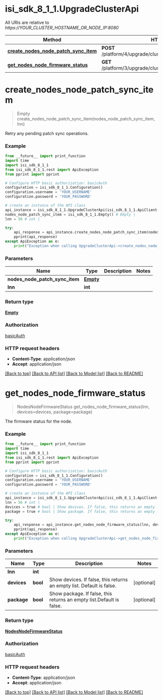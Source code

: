# isi_sdk_8_1_1.UpgradeClusterApi

All URIs are relative to *https://YOUR_CLUSTER_HOSTNAME_OR_NODE_IP:8080*

Method | HTTP request | Description
------------- | ------------- | -------------
[**create_nodes_node_patch_sync_item**](UpgradeClusterApi.md#create_nodes_node_patch_sync_item) | **POST** /platform/4/upgrade/cluster/nodes/{Lnn}/patch/sync | 
[**get_nodes_node_firmware_status**](UpgradeClusterApi.md#get_nodes_node_firmware_status) | **GET** /platform/3/upgrade/cluster/nodes/{Lnn}/firmware/status | 


# **create_nodes_node_patch_sync_item**
> Empty create_nodes_node_patch_sync_item(nodes_node_patch_sync_item, lnn)



Retry any pending patch sync operations.

### Example
```python
from __future__ import print_function
import time
import isi_sdk_8_1_1
from isi_sdk_8_1_1.rest import ApiException
from pprint import pprint

# Configure HTTP basic authorization: basicAuth
configuration = isi_sdk_8_1_1.Configuration()
configuration.username = 'YOUR_USERNAME'
configuration.password = 'YOUR_PASSWORD'

# create an instance of the API class
api_instance = isi_sdk_8_1_1.UpgradeClusterApi(isi_sdk_8_1_1.ApiClient(configuration))
nodes_node_patch_sync_item = isi_sdk_8_1_1.Empty() # Empty | 
lnn = 56 # int | 

try:
    api_response = api_instance.create_nodes_node_patch_sync_item(nodes_node_patch_sync_item, lnn)
    pprint(api_response)
except ApiException as e:
    print("Exception when calling UpgradeClusterApi->create_nodes_node_patch_sync_item: %s\n" % e)
```

### Parameters

Name | Type | Description  | Notes
------------- | ------------- | ------------- | -------------
 **nodes_node_patch_sync_item** | [**Empty**](Empty.md)|  | 
 **lnn** | **int**|  | 

### Return type

[**Empty**](Empty.md)

### Authorization

[basicAuth](../README.md#basicAuth)

### HTTP request headers

 - **Content-Type**: application/json
 - **Accept**: application/json

[[Back to top]](#) [[Back to API list]](../README.md#documentation-for-api-endpoints) [[Back to Model list]](../README.md#documentation-for-models) [[Back to README]](../README.md)

# **get_nodes_node_firmware_status**
> NodesNodeFirmwareStatus get_nodes_node_firmware_status(lnn, devices=devices, package=package)



The firmware status for the node.

### Example
```python
from __future__ import print_function
import time
import isi_sdk_8_1_1
from isi_sdk_8_1_1.rest import ApiException
from pprint import pprint

# Configure HTTP basic authorization: basicAuth
configuration = isi_sdk_8_1_1.Configuration()
configuration.username = 'YOUR_USERNAME'
configuration.password = 'YOUR_PASSWORD'

# create an instance of the API class
api_instance = isi_sdk_8_1_1.UpgradeClusterApi(isi_sdk_8_1_1.ApiClient(configuration))
lnn = 56 # int | 
devices = true # bool | Show devices. If false, this returns an empty list. Default is false. (optional)
package = true # bool | Show package. If false, this returns an empty list.Default is false. (optional)

try:
    api_response = api_instance.get_nodes_node_firmware_status(lnn, devices=devices, package=package)
    pprint(api_response)
except ApiException as e:
    print("Exception when calling UpgradeClusterApi->get_nodes_node_firmware_status: %s\n" % e)
```

### Parameters

Name | Type | Description  | Notes
------------- | ------------- | ------------- | -------------
 **lnn** | **int**|  | 
 **devices** | **bool**| Show devices. If false, this returns an empty list. Default is false. | [optional] 
 **package** | **bool**| Show package. If false, this returns an empty list.Default is false. | [optional] 

### Return type

[**NodesNodeFirmwareStatus**](NodesNodeFirmwareStatus.md)

### Authorization

[basicAuth](../README.md#basicAuth)

### HTTP request headers

 - **Content-Type**: application/json
 - **Accept**: application/json

[[Back to top]](#) [[Back to API list]](../README.md#documentation-for-api-endpoints) [[Back to Model list]](../README.md#documentation-for-models) [[Back to README]](../README.md)

